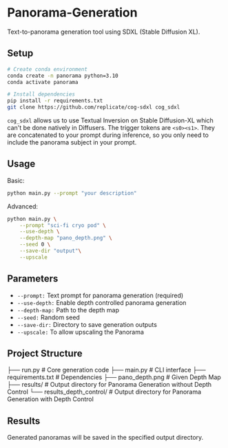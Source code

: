 # Panorama-Generation

Text-to-panorama generation tool using SDXL (Stable Diffusion XL).

## Setup

```bash
# Create conda environment
conda create -n panorama python=3.10
conda activate panorama

# Install dependencies
pip install -r requirements.txt
git clone https://github.com/replicate/cog-sdxl cog_sdxl
```
`cog_sdxl` allows us to use Textual Inversion on Stable Diffusion-XL which can't be done natively in Diffusers. The trigger tokens are `<s0><s1>`. They are concatenated to your prompt during inference, so you only need to include the panorama subject in your prompt.

## Usage
Basic:
```bash
python main.py --prompt "your description"
```

Advanced:
```bash
python main.py \
    --prompt "sci-fi cryo pod" \
    --use-depth \
    --depth-map "pano_depth.png" \
    --seed 0 \
    --save-dir "output"\
    --upscale
```

## Parameters
- `--prompt:` Text prompt for panorama generation (required)
- `--use-depth:` Enable depth controlled panorama generation
- `--depth-map:` Path to the depth map
- `--seed:` Random seed
- `--save-dir:` Directory to save generation outputs
- `--upscale:` To allow upscaling the Panorama

## Project Structure
├── run.py                 # Core generation code
├── main.py                # CLI interface
├── requirements.txt       # Dependencies
├── pano_depth.png         # Given Depth Map
├── results/               # Output directory for Panorama Generation without Depth Control
└── results_depth_control/ # Output directory for Panorama Generation with Depth Control

## Results
Generated panoramas will be saved in the specified output directory.